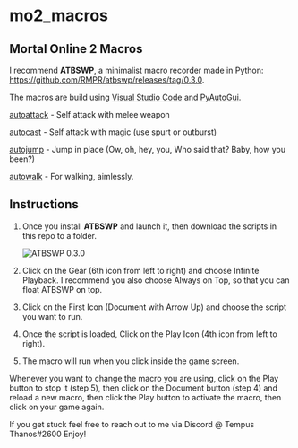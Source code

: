 # mo2_macros
## Mortal Online 2 Macros


I recommend **ATBSWP**, a minimalist macro recorder made in Python: https://github.com/RMPR/atbswp/releases/tag/0.3.0.

The macros are build using [Visual Studio Code](https://code.visualstudio.com/download) and [PyAutoGui](https://pyautogui.readthedocs.io/en/latest/keyboard.html#keyboard-keys).

[autoattack](https://github.com/tempusthales/mo2_macros/blob/main/autoattack) - Self attack with melee weapon

[autocast](https://github.com/tempusthales/mo2_macros/blob/main/autocast) - Self attack with magic (use spurt or outburst)

[autojump](https://github.com/tempusthales/mo2_macros/blob/main/autojump) - Jump in place (Ow, oh, hey, you, Who said that? Baby, how you been?)

[autowalk](https://github.com/tempusthales/mo2_macros/blob/main/autowalk) - For walking, aimlessly.


## Instructions

1. Once you install **ATBSWP** and launch it, then download the scripts in this repo to a folder.
   
   ![ATBSWP 0.3.0](https://i.imgur.com/WL43U9M.png)
   
3. Click on the Gear (6th icon from left to right) and choose Infinite Playback. I recommend you also choose Always on Top, so that you can float ATBSWP on top.
4. Click on the First Icon (Document with Arrow Up) and choose the script you want to run.
5. Once the script is loaded, Click on the Play Icon (4th icon from left to right).
6. The macro will run when you click inside the game screen.

Whenever you want to change the macro you are using, click on the Play button to stop it (step 5), then click on the Document button (step 4) and reload a new macro, then click the Play button to activate the macro, then click on your game again.

If you get stuck feel free to reach out to me via Discord @ Tempus Thanos#2600 Enjoy!
